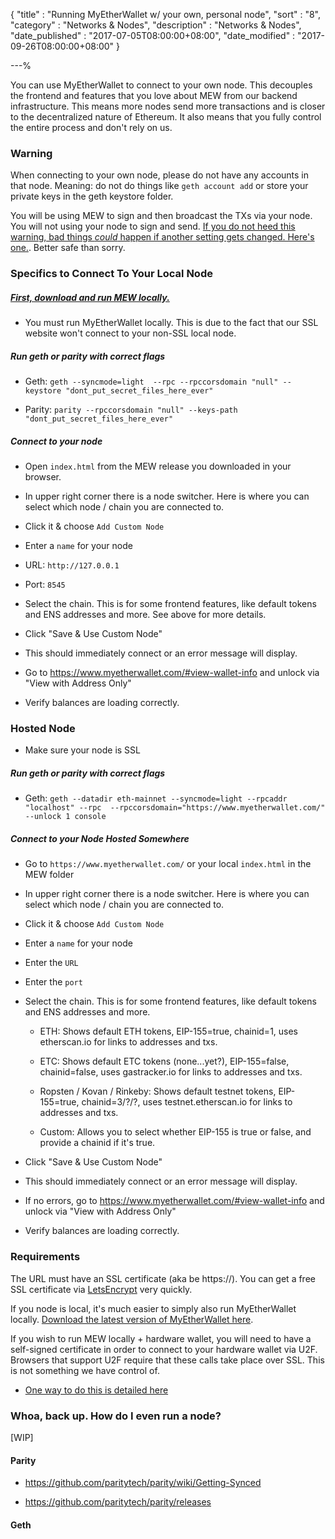 {
"title"       : "Running MyEtherWallet w/ your own, personal node",
"sort"        : "8",
"category"    : "Networks & Nodes",
"description" : "Networks & Nodes",
"date_published" : "2017-07-05T08:00:00+08:00",
"date_modified"  : "2017-09-26T08:00:00+08:00"
}

---%


You can use MyEtherWallet to connect to your own node. This decouples the frontend and features that you love about MEW from our backend infrastructure. This means more nodes send more transactions and is closer to the decentralized nature of Ethereum. It also means that you fully control the entire process and don't rely on us.

### Warning

When connecting to your own node, please do not have any accounts in that node. Meaning: do not do things like `geth account add` or store your private keys in the geth keystore folder.

You will be using MEW to sign and then broadcast the TXs via your node. You will not using your node to sign and send. [If you do not heed this warning, bad things *could* happen if another setting gets changed. Here's one.](https://www.reddit.com/r/ethereum/comments/3itz1f/insecurely_configured_geth_with_no_firewall_and/). Better safe than sorry.


### Specifics to Connect To Your Local Node

##### [First, download and run MEW locally.](https://myetherwallet.github.io/knowledge-base/offline/running-myetherwallet-locally.html)

* You must run MyEtherWallet locally. This is due to the fact that our SSL website won't connect to your non-SSL local node.

#####  Run geth or parity with correct flags

  *   Geth: `geth --syncmode=light  --rpc --rpccorsdomain "null" --keystore "dont_put_secret_files_here_ever"`

  *   Parity: `parity --rpccorsdomain "null" --keys-path "dont_put_secret_files_here_ever"`

##### Connect to your node

*  Open `index.html` from the MEW release you downloaded in your browser.

* In upper right corner there is a node switcher. Here is where you can select which node / chain you are connected to.

*  Click it & choose `Add Custom Node`

*   Enter a `name` for your node

*   URL: `http://127.0.0.1`

*   Port: `8545`

*   Select the chain. This is for some frontend features, like default tokens and ENS addresses and more. See above for more details.

* Click "Save & Use Custom Node"

* This should immediately connect or an error message will display.

* Go to https://www.myetherwallet.com/#view-wallet-info and unlock via "View with Address Only"

* Verify balances are loading correctly.



### Hosted Node

* Make sure your node is SSL

#####  Run geth or parity with correct flags

* Geth: `geth --datadir eth-mainnet --syncmode=light --rpcaddr "localhost" --rpc  --rpccorsdomain="https://www.myetherwallet.com/" --unlock 1 console`

##### Connect to your Node Hosted Somewhere

* Go to `https://www.myetherwallet.com/` or your local `index.html` in the MEW folder

* In upper right corner there is a node switcher. Here is where you can select which node / chain you are connected to.

*  Click it & choose `Add Custom Node`

*   Enter a `name` for your node

*   Enter the `URL`

*   Enter the `port`

*   Select the chain. This is for some frontend features, like default tokens and ENS addresses and more.

    *   ETH: Shows default ETH tokens, EIP-155=true, chainid=1, uses etherscan.io for links to addresses and txs.

    *   ETC: Shows default ETC tokens (none...yet?), EIP-155=false, chainid=false, uses gastracker.io for links to addresses and txs.

    *   Ropsten / Kovan / Rinkeby: Shows default testnet tokens, EIP-155=true, chainid=3/?/?, uses testnet.etherscan.io for links to addresses and txs.

    *   Custom: Allows you to select whether EIP-155 is true or false, and provide a chainid if it's true.

* Click "Save & Use Custom Node"

* This should immediately connect or an error message will display.

* If no errors, go to https://www.myetherwallet.com/#view-wallet-info and unlock via "View with Address Only"

* Verify balances are loading correctly.


### Requirements

The URL must have an SSL certificate (aka be https://). You can get a free SSL certificate via [LetsEncrypt](https://letsencrypt.org/) very quickly.

If you node is local, it's much easier to simply also run MyEtherWallet locally. [Download the latest version of MyEtherWallet here](https://github.com/kvhnuke/etherwallet/releases/latest).


If you wish to run MEW locally + hardware wallet, you will need to have a self-signed certificate in order to connect to your hardware wallet via U2F. Browsers that support U2F require that these calls take place over SSL. This is not something we have control of.

- [One way to do this is detailed here](https://github.com/benjaminion/eth-parity-qnap/wiki/Connecting-to-MyEtherWallet)

### Whoa, back up. How do I even run a node?

[WIP]

#### Parity

* https://github.com/paritytech/parity/wiki/Getting-Synced

* https://github.com/paritytech/parity/releases

#### Geth
